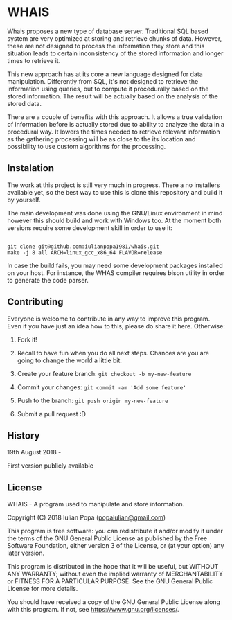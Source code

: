 # WHAIS

Whais proposes a new type of database server. Traditional SQL based system are very optimized at storing and retrieve chunks of data. However, these are not designed to process the information they store and this situation leads to certain inconsistency of the stored information and longer times to retrieve it. 

This new approach has at its core a new language designed for data manipulation. Differently from SQL, it's not designed to retrieve the information using queries, but to compute it procedurally based on the stored information. The result will be actually based on the analysis of the stored data. 

There are a couple of benefits with this approach. It allows a true validation of information before is actually stored due to ability to analyze the data in a procedural way. It lowers the times needed to retrieve relevant information as the gathering processing will be as close to the its location and possibility to use custom algorithms for the processing.

## Instalation
The work at this project is still very much in progress. There a no installers available yet, so the best way to use this is clone this repository and build it by yourself.  

The main development was done using the GNU/Linux environment in mind however this should build and work with Windows too. At the moment both versions require some development skill in order to use it: 

```

git clone git@github.com:iulianpopa1981/whais.git
make -j 8 all ARCH=linux_gcc_x86_64 FLAVOR=release
```


In case the build fails, you may need some development packages installed on your host. For instance, the WHAS compiler requires bison utility in order to generate the code parser.


## Contributing

Everyone is welcome to contribute in any way to improve this program. Even if you have just an idea how to this, please do share it here.  Otherwise:  

1. Fork it!  

2. Recall to have fun when you do all next steps. Chances are you are going to change the world a little bit.

3. Create your feature branch: `git checkout -b my-new-feature`  

4. Commit your changes: `git commit -am 'Add some feature'`  

5. Push to the branch: `git push origin my-new-feature` 

6. Submit a pull request :D 

## History

19th August 2018 -  

First version publicly available 


## License

WHAIS - A program used to manipulate and store information.

Copyright (C) 2018 Iulian Popa (popaiulian@gmail.com)

This program is free software: you can redistribute it and/or modify
it under the terms of the GNU General Public License as published by
the Free Software Foundation, either version 3 of the License, or
(at your option) any later version.

This program is distributed in the hope that it will be useful,
but WITHOUT ANY WARRANTY; without even the implied warranty of
MERCHANTABILITY or FITNESS FOR A PARTICULAR PURPOSE.  See the
GNU General Public License for more details.

You should have received a copy of the GNU General Public License
along with this program.  If not, see <https://www.gnu.org/licenses/>.

